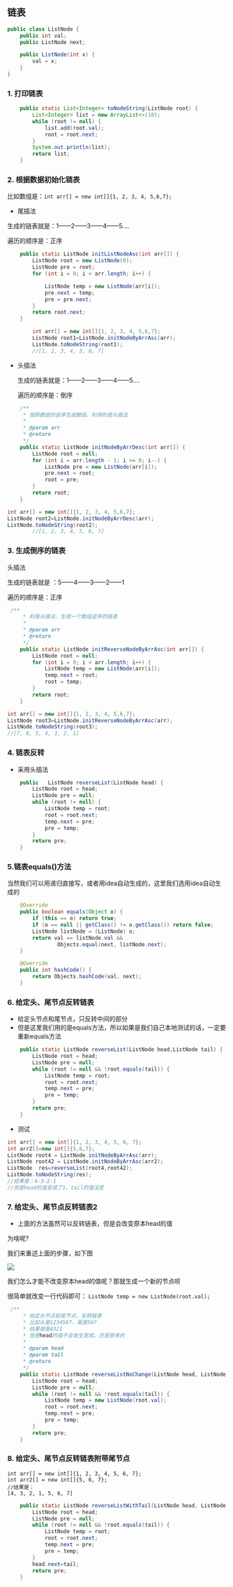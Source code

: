 ## 链表

```java
public class ListNode {
    public int val;
    public ListNode next;

    public ListNode(int x) {
        val = x;
    }
}
```

### 1. 打印链表

```java
    public static List<Integer> toNodeString(ListNode root) {
        List<Integer> list = new ArrayList<>(10);
        while (root != null) {
            list.add(root.val);
            root = root.next;
        }
        System.out.println(list);
        return list;
    }
```

### 2. 根据数据初始化链表

比如数组是：`int arr[] = new int[]{1, 2, 3, 4, 5,6,7};`

- 尾插法

生成的链表就是：1——2——3——4——5....

遍历的顺序是：正序

```java
    public static ListNode initListNodeAsc(int arr[]) {
        ListNode root = new ListNode(0);
        ListNode pre = root;
        for (int i = 0; i < arr.length; i++) {

            ListNode temp = new ListNode(arr[i]);
            pre.next = temp;
            pre = pre.next;
        }
        return root.next;
    }
```

```java
        int arr[] = new int[]{1, 2, 3, 4, 5,6,7};
        ListNode root1=ListNode.initNodeByArrAsc(arr);
        ListNode.toNodeString(root1);
        //[1, 2, 3, 4, 5, 6, 7]
```



- 头插法

  生成的链表就是：1——2——3——4——5....

  遍历的顺序是：倒序

```java
    /**
     * 按照数组的逆序生成数组，利用的是头插法
     *
     * @param arr
     * @return
     */
    public static ListNode initNodeByArrDesc(int arr[]) {
        ListNode root = null;
        for (int i = arr.length - 1; i >= 0; i--) {
            ListNode pre = new ListNode(arr[i]);
            pre.next = root;
            root = pre;
        }
        return root;
    }
```

```java
int arr[] = new int[]{1, 2, 3, 4, 5,6,7};       
ListNode root2=ListNode.initNodeByArrDesc(arr);
ListNode.toNodeString(root2);
        //[1, 2, 3, 4, 5, 6, 7]
```



### 3. 生成倒序的链表

头插法

生成的链表就是 ：5——4——3——2——1

遍历的顺序是：正序

```java
 /**
     * 利用头插法，生成一个数组逆序的链表
     *
     * @param arr
     * @return
     */
    public static ListNode initReverseNodeByArrAsc(int arr[]) {
        ListNode root = null;
        for (int i = 0; i < arr.length; i++) {
            ListNode temp = new ListNode(arr[i]);
            temp.next = root;
            root = temp;
        }
        return root;
    }
```

```java
int arr[] = new int[]{1, 2, 3, 4, 5,6,7};   
ListNode root3=ListNode.initReverseNodeByArrAsc(arr);
ListNode.toNodeString(root3);
//[7, 6, 5, 4, 3, 2, 1]
```

### 4. 链表反转

- 采用头插法

```java
    public   ListNode reverseList(ListNode head) {
        ListNode root = head;
        ListNode pre = null;
        while (root != null) {
            ListNode temp = root;
            root = root.next;
            temp.next = pre;
            pre = temp;
        }
        return pre;
    }
```

### 5.链表equals()方法

当然我们可以用递归直接写，或者用idea自动生成的，这里我们选用idea自动生成的

```java
    @Override
    public boolean equals(Object o) {
        if (this == o) return true;
        if (o == null || getClass() != o.getClass()) return false;
        ListNode listNode = (ListNode) o;
        return val == listNode.val &&
                Objects.equal(next, listNode.next);
    }

    @Override
    public int hashCode() {
        return Objects.hashCode(val, next);
    }
```



### 6. 给定头、尾节点反转链表

- 给定头节点和尾节点，只反转中间的部分
- 但是这里我们用的是equals方法，所以如果是我们自己本地测试的话，一定要重新equals方法

```java
    public static ListNode reverseList(ListNode head,ListNode tail) {
        ListNode root = head;
        ListNode pre = null;
        while (root != null && !root.equals(tail)) {
            ListNode temp = root;
            root = root.next;
            temp.next = pre;
            pre = temp;
        }
        return pre;
    }
```

- 测试

```java
int arr[] = new int[]{1, 2, 3, 4, 5, 6, 7};
int arr2[]=new int[]{5,6,7};
ListNode root4 = ListNode.initNodeByArrAsc(arr);
ListNode root42 = ListNode.initNodeByArrAsc(arr2);
ListNode  res=reverseList(root4,root42);
ListNode.toNodeString(res);
//结果是：4-3-2-1
//但是head的值变成了1，tail的值没变
```

### 7. 给定头、尾节点反转链表2

- 上面的方法虽然可以反转链表，但是会改变原本head的值

为啥呢?

我们来重述上面的步骤，如下图

![](./img/链表反转1.jpg)



我们怎么才能不改变原本head的值呢？那就生成一个新的节点呗

很简单就改变一行代码即可：  `ListNode temp = new ListNode(root.val);`

```java
 /**
     * 给定头节点和尾节点，反转链表
     * 比如头是1234567，尾是567
     * 结果就是4321
     * 但是head的值不会发生变成，还是原来的
     *
     * @param head
     * @param tail
     * @return
     */
    public static ListNode reverseListNoChange(ListNode head, ListNode tail) {
        ListNode root = head;
        ListNode pre = null;
        while (root != null && !root.equals(tail)) {
            ListNode temp = new ListNode(root.val);
            root = root.next;
            temp.next = pre;
            pre = temp;
        }
        return pre;
    }
```

### 8. 给定头、尾节点反转链表附带尾节点

```
int arr[] = new int[]{1, 2, 3, 4, 5, 6, 7};
int arr2[] = new int[]{5, 6, 7};
//结果是：
[4, 3, 2, 1, 5, 6, 7]
```



```java
    public static ListNode reverseListWithTail(ListNode head, ListNode tail) {
        ListNode root = head;
        ListNode pre = null;
        while (root != null && !root.equals(tail)) {
            ListNode temp = root;
            root = root.next;
            temp.next = pre;
            pre = temp;
        }
        head.next=tail;
        return pre;
    }
```

